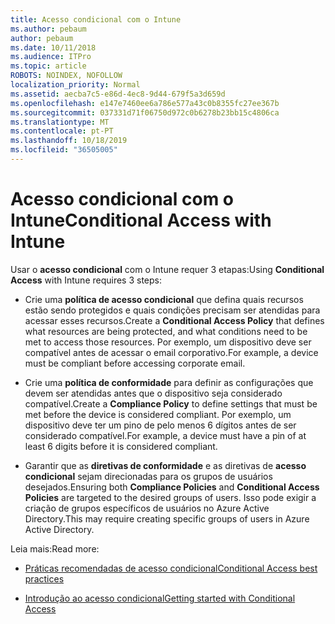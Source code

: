 ```yaml
---
title: Acesso condicional com o Intune
ms.author: pebaum
author: pebaum
ms.date: 10/11/2018
ms.audience: ITPro
ms.topic: article
ROBOTS: NOINDEX, NOFOLLOW
localization_priority: Normal
ms.assetid: aecba7c5-e86d-4ec8-9d44-679f5a3d659d
ms.openlocfilehash: e147e7460ee6a786e577a43c0b8355fc27ee367b
ms.sourcegitcommit: 037331d71f06750d972c0b6278b23bb15c4806ca
ms.translationtype: MT
ms.contentlocale: pt-PT
ms.lasthandoff: 10/18/2019
ms.locfileid: "36505005"
---
```

# <a name="conditional-access-with-intune"></a><span data-ttu-id="b35c7-102">Acesso condicional com o Intune</span><span class="sxs-lookup"><span data-stu-id="b35c7-102">Conditional Access with Intune</span></span>

<span data-ttu-id="b35c7-103">Usar o **acesso condicional** com o Intune requer 3 etapas:</span><span class="sxs-lookup"><span data-stu-id="b35c7-103">Using **Conditional Access** with Intune requires 3 steps:</span></span> 
  
- <span data-ttu-id="b35c7-104">Crie uma **política de acesso condicional** que defina quais recursos estão sendo protegidos e quais condições precisam ser atendidas para acessar esses recursos.</span><span class="sxs-lookup"><span data-stu-id="b35c7-104">Create a **Conditional Access Policy** that defines what resources are being protected, and what conditions need to be met to access those resources.</span></span> <span data-ttu-id="b35c7-105">Por exemplo, um dispositivo deve ser compatível antes de acessar o email corporativo.</span><span class="sxs-lookup"><span data-stu-id="b35c7-105">For example, a device must be compliant before accessing corporate email.</span></span> 
    
- <span data-ttu-id="b35c7-106">Crie uma **política de conformidade** para definir as configurações que devem ser atendidas antes que o dispositivo seja considerado compatível.</span><span class="sxs-lookup"><span data-stu-id="b35c7-106">Create a **Compliance Policy** to define settings that must be met before the device is considered compliant.</span></span> <span data-ttu-id="b35c7-107">Por exemplo, um dispositivo deve ter um pino de pelo menos 6 dígitos antes de ser considerado compatível.</span><span class="sxs-lookup"><span data-stu-id="b35c7-107">For example, a device must have a pin of at least 6 digits before it is considered compliant.</span></span> 
    
- <span data-ttu-id="b35c7-108">Garantir que as **diretivas de conformidade** e as diretivas de **acesso condicional** sejam direcionadas para os grupos de usuários desejados.</span><span class="sxs-lookup"><span data-stu-id="b35c7-108">Ensuring both **Compliance Policies** and **Conditional Access Policies** are targeted to the desired groups of users.</span></span> <span data-ttu-id="b35c7-109">Isso pode exigir a criação de grupos específicos de usuários no Azure Active Directory.</span><span class="sxs-lookup"><span data-stu-id="b35c7-109">This may require creating specific groups of users in Azure Active Directory.</span></span> 
    
<span data-ttu-id="b35c7-110">Leia mais:</span><span class="sxs-lookup"><span data-stu-id="b35c7-110">Read more:</span></span>
  
- [<span data-ttu-id="b35c7-111">Práticas recomendadas de acesso condicional</span><span class="sxs-lookup"><span data-stu-id="b35c7-111">Conditional Access best practices</span></span>](https://docs.microsoft.com/azure/active-directory/conditional-access/best-practices)
    
- [<span data-ttu-id="b35c7-112">Introdução ao acesso condicional</span><span class="sxs-lookup"><span data-stu-id="b35c7-112">Getting started with Conditional Access </span></span>](https://docs.microsoft.com/azure/active-directory/active-directory-conditional-access-azure-portal-get-started)
    

